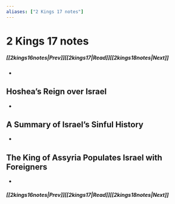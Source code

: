 ```yaml
---
aliases: ["2 Kings 17 notes"]
---
```

# 2 Kings 17 notes
##### <span class=arrow-left></span>[[2kings16notes|Prev]]<span class=navigation-separator></span>[[2kings17|Read]]<span class=navigation-separator></span>[[2kings18notes|Next]]<span class=arrow-right></span>
- 
## Hoshea’s Reign over Israel
- 
## A Summary of Israel’s Sinful History
- 
## The King of Assyria Populates Israel with Foreigners
- 
##### <span class=arrow-left></span>[[2kings16notes|Prev]]<span class=navigation-separator></span>[[2kings17|Read]]<span class=navigation-separator></span>[[2kings18notes|Next]]<span class=arrow-right></span>